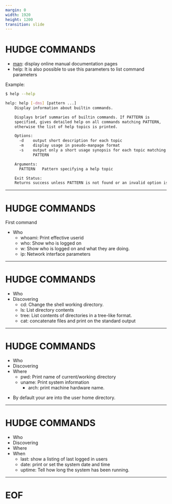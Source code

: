```yaml
---
margin: 0
width: 1920
height: 1200
transition: slide
---
```

<!-- .slide: data-auto-animate -->
# HUDGE COMMANDS

- [man](https://linuxcommand.org/): display online manual documentation pages
- help: It is also possible to use this parameters to list command parameters

Example:

```bash
$ help --help
```

```bash
help: help [-dms] [pattern ...]
    Display information about builtin commands.

    Displays brief summaries of builtin commands. If PATTERN is
    specified, gives detailed help on all commands matching PATTERN,
    otherwise the list of help topics is printed.

    Options:
      -d	output short description for each topic
      -m	display usage in pseudo-manpage format
      -s	output only a short usage synopsis for each topic matching
    		PATTERN

    Arguments:
      PATTERN	Pattern specifying a help topic

    Exit Status:
    Returns success unless PATTERN is not found or an invalid option is given
```

---
<!-- .slide: data-auto-animate -->
# HUDGE COMMANDS

First command

+ Who
    + whoami: Print effective userid
    + who:    Show who is logged on
    + w:      Show who is logged on and what they are doing.
    + ip:     Network interface parameters

---
<!-- .slide: data-auto-animate -->
# HUDGE COMMANDS

- Who
- Discovering
    + cd:   Change the shell working directory.
    + ls:   List directory contents
    + tree: List contents of directories in a tree-like format.
    + cat: concatenate files and print on the standard output

---
<!-- .slide: data-auto-animate -->
# HUDGE COMMANDS

- Who
- Discovering
- Where
    + pwd:   Print name of current/working directory
    + uname: Print system information
      + arch: print machine hardware name.

+ By default your are into the user home directory.

---
<!-- .slide: data-auto-animate -->
# HUDGE COMMANDS

- Who
- Discovering
- Where
- When
  + last: show a listing of last logged in users
  + date: print or set the system date and time
  + uptime: Tell how long the system has been running.
---
# EOF